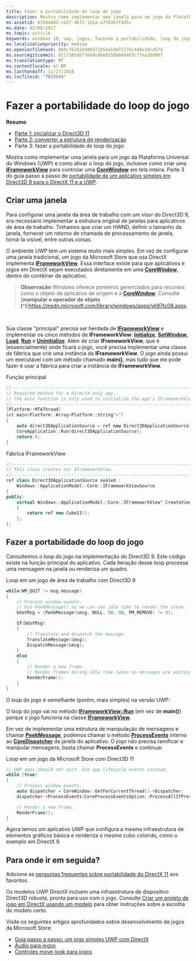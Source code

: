 ```yaml
---
title: Fazer a portabilidade do loop do jogo
description: Mostra como implementar uma janela para um jogo da Plataforma Universal do Windows (UWP) e como ativar o loop do jogo, inclusive como criar uma IFrameworkView para controlar uma CoreWindow em tela inteira.
ms.assetid: 070dd802-cb27-4672-12ba-a7f036ff495c
ms.date: 02/08/2017
ms.topic: article
keywords: windows 10, uwp, jogos, fazendo a portabilidade, loop do jogo, direct3d 9, directx 11
ms.localizationpriority: medium
ms.openlocfilehash: 8b0cf6352d400371b54a54d71176c4d8e1dc457d
ms.sourcegitcommit: b11f305dbf7649c4b68550b666487c77ea30d98f
ms.translationtype: MT
ms.contentlocale: pt-BR
ms.lasthandoff: 11/27/2018
ms.locfileid: "7833544"
---
```

# <a name="port-the-game-loop"></a>Fazer a portabilidade do loop do jogo



**Resumo**

-   [Parte 1: inicializar o Direct3D 11](simple-port-from-direct3d-9-to-11-1-part-1--initializing-direct3d.md)
-   [Parte 2: converter a estrutura de renderização](simple-port-from-direct3d-9-to-11-1-part-2--rendering.md)
-   Parte 3: fazer a portabilidade do loop do jogo


Mostra como implementar uma janela para um jogo da Plataforma Universal do Windows (UWP) e como ativar o loop do jogo, inclusive como criar uma [**IFrameworkView**](https://msdn.microsoft.com/library/windows/apps/hh700478) para controlar uma [**CoreWindow**](https://msdn.microsoft.com/library/windows/apps/br208225) em tela inteira. Parte 3 do guia passo a passo de [portabilidade de um aplicativo simples em Direct3D 9 para o DirectX 11 e a UWP](walkthrough--simple-port-from-direct3d-9-to-11-1.md).

## <a name="create-a-window"></a>Criar uma janela


Para configurar uma janela da área de trabalho com um visor do Direct3D 9, era necessário implementar a estrutura original de janelas para aplicativos de área de trabalho. Tínhamos que criar um HWND, definir o tamanho da janela, fornecer um retorno de chamada de processamento de janela, torná-la visível, entre outras coisas.

O ambiente UWP tem um sistema muito mais simples. Em vez de configurar uma janela tradicional, um jogo da Microsoft Store que usa DirectX implementa [**IFrameworkView**](https://msdn.microsoft.com/library/windows/apps/hh700478). Essa interface existe para que aplicativos e jogos em DirectX sejam executados diretamente em uma [**CoreWindow**](https://msdn.microsoft.com/library/windows/apps/br208225), dentro do contêiner de aplicativo.

> **Observação**  Windows oferece ponteiros gerenciados para recursos como o objeto de aplicativo de origem e a [**CoreWindow**](https://msdn.microsoft.com/library/windows/apps/br208225). Consulte [**manipular o operador de objeto (^)**]https://msdn.microsoft.com/library/windows/apps/yk97tc08.aspx.

 

Sua classe "principal" precisa ser herdada de [**IFrameworkView**](https://msdn.microsoft.com/library/windows/apps/hh700478) e implementar os cinco métodos de **IFrameworkView**: [**Initialize**](https://msdn.microsoft.com/library/windows/apps/hh700495), [**SetWindow**](https://msdn.microsoft.com/library/windows/apps/hh700509), [**Load**](https://msdn.microsoft.com/library/windows/apps/hh700501), [**Run**](https://msdn.microsoft.com/library/windows/apps/hh700505) e [**Uninitialize**](https://msdn.microsoft.com/library/windows/apps/hh700523). Além de criar **IFrameworkView**, que é (essencialmente) onde ficará o jogo, você precisa implementar uma classe de fábrica que crie uma instância da **IFrameworkView**. O jogo ainda possui um executável com um método chamado **main()**, mas tudo que ele pode fazer é usar a fábrica para criar a instância de **IFrameworkView**.

Função principal

```cpp
//-----------------------------------------------------------------------------
// Required method for a DirectX-only app.
// The main function is only used to initialize the app's IFrameworkView class.
//-----------------------------------------------------------------------------
[Platform::MTAThread]
int main(Platform::Array<Platform::String^>^)
{
    auto direct3DApplicationSource = ref new Direct3DApplicationSource();
    CoreApplication::Run(direct3DApplicationSource);
    return 0;
}
```

Fábrica IFrameworkView

```cpp
//-----------------------------------------------------------------------------
// This class creates our IFrameworkView.
//-----------------------------------------------------------------------------
ref class Direct3DApplicationSource sealed : 
    Windows::ApplicationModel::Core::IFrameworkViewSource
{
public:
    virtual Windows::ApplicationModel::Core::IFrameworkView^ CreateView()
    {
        return ref new Cube11();
    };
};
```

## <a name="port-the-game-loop"></a>Fazer a portabilidade do loop do jogo


Consultemos o loop do jogo na implementação do Direct3D 9. Este código existe na função principal do aplicativo. Cada iteração desse loop processa uma mensagem na janela ou renderiza um quadro.

Loop em um jogo de área de trabalho com Direct3D 9

```cpp
while(WM_QUIT != msg.message)
{
    // Process window events.
    // Use PeekMessage() so we can use idle time to render the scene. 
    bGotMsg = (PeekMessage(&msg, NULL, 0U, 0U, PM_REMOVE) != 0);

    if(bGotMsg)
    {
        // Translate and dispatch the message
        TranslateMessage(&msg);
        DispatchMessage(&msg);
    }
    else
    {
        // Render a new frame.
        // Render frames during idle time (when no messages are waiting).
        RenderFrame();
    }
}
```

O loop do jogo é semelhante (porém, mais simples) na versão UWP:

O loop do jogo vai no método [**IFrameworkView::Run**](https://msdn.microsoft.com/library/windows/apps/hh700505) (em vez de **main()**) porque o jogo funciona na classe [**IFrameworkView**](https://msdn.microsoft.com/library/windows/apps/hh700478).

Em vez de implementar uma estrutura de manipulação de mensagens e chamar [**PeekMessage**](https://msdn.microsoft.com/library/windows/desktop/ms644943), podemos chamar o método [**ProcessEvents**](https://msdn.microsoft.com/library/windows/apps/br208215) interno ao [**CoreDispatcher**](https://msdn.microsoft.com/library/windows/apps/br208211) da janela do aplicativo. O jogo não precisa ramificar e manipular mensagens; basta chamar **ProcessEvents** e continuar.

Loop em um jogo da Microsoft Store com Direct3D 11

```cpp
// UWP apps should not exit. Use app lifecycle events instead.
while (true)
{
    // Process window events.
    auto dispatcher = CoreWindow::GetForCurrentThread()->Dispatcher;
    dispatcher->ProcessEvents(CoreProcessEventsOption::ProcessAllIfPresent);

    // Render a new frame.
    RenderFrame();
}
```

Agora temos um aplicativo UWP que configura a mesma infraestrutura de elementos gráficos básica e renderiza o mesmo cubo colorido, como o exemplo em DirectX 9.

## <a name="where-do-i-go-from-here"></a>Para onde ir em seguida?


Adicione as [perguntas frequentes sobre portabilidade do DirectX 11](directx-porting-faq.md) aos favoritos.

Os modelos UWP DirectX incluem uma infraestrutura de dispositivo Direct3D robusta, pronta para uso com o jogo. Consulte [Criar um projeto de jogo em DirectX usando um modelo](user-interface.md) para obter instruções sobre a escolha do modelo certo.

Visite os seguintes artigos aprofundados sobre desenvolvimento de jogos da Microsoft Store:

-   [Guia passo a passo: um jogo simples UWP com DirectX](tutorial--create-your-first-uwp-directx-game.md)
-   [Áudio para jogos](working-with-audio-in-your-directx-game.md)
-   [Controles move-look para jogos](tutorial--adding-move-look-controls-to-your-directx-game.md)

 

 





